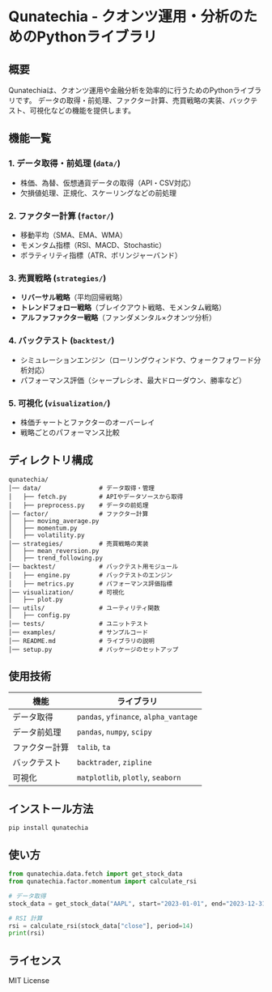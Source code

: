 # Qunatechia - クオンツ運用・分析のためのPythonライブラリ

## 概要
Qunatechiaは、クオンツ運用や金融分析を効率的に行うためのPythonライブラリです。
データの取得・前処理、ファクター計算、売買戦略の実装、バックテスト、可視化などの機能を提供します。

## 機能一覧
### 1. データ取得・前処理 (`data/`)
- 株価、為替、仮想通貨データの取得（API・CSV対応）
- 欠損値処理、正規化、スケーリングなどの前処理

### 2. ファクター計算 (`factor/`)
- 移動平均（SMA、EMA、WMA）
- モメンタム指標（RSI、MACD、Stochastic）
- ボラティリティ指標（ATR、ボリンジャーバンド）

### 3. 売買戦略 (`strategies/`)
- **リバーサル戦略**（平均回帰戦略）
- **トレンドフォロー戦略**（ブレイクアウト戦略、モメンタム戦略）
- **アルファファクター戦略**（ファンダメンタル×クオンツ分析）

### 4. バックテスト (`backtest/`)
- シミュレーションエンジン（ローリングウィンドウ、ウォークフォワード分析対応）
- パフォーマンス評価（シャープレシオ、最大ドローダウン、勝率など）

### 5. 可視化 (`visualization/`)
- 株価チャートとファクターのオーバーレイ
- 戦略ごとのパフォーマンス比較

## ディレクトリ構成
```
qunatechia/
│── data/                # データ取得・管理
│   ├── fetch.py         # APIやデータソースから取得
│   ├── preprocess.py    # データの前処理
│── factor/              # ファクター計算
│   ├── moving_average.py
│   ├── momentum.py
│   ├── volatility.py
│── strategies/          # 売買戦略の実装
│   ├── mean_reversion.py
│   ├── trend_following.py
│── backtest/            # バックテスト用モジュール
│   ├── engine.py        # バックテストのエンジン
│   ├── metrics.py       # パフォーマンス評価指標
│── visualization/       # 可視化
│   ├── plot.py
│── utils/               # ユーティリティ関数
│   ├── config.py
│── tests/               # ユニットテスト
│── examples/            # サンプルコード
│── README.md            # ライブラリの説明
│── setup.py             # パッケージのセットアップ
```

## 使用技術
| 機能            | ライブラリ |
|----------------|-----------|
| データ取得     | `pandas`, `yfinance`, `alpha_vantage` |
| データ前処理   | `pandas`, `numpy`, `scipy` |
| ファクター計算 | `talib`, `ta` |
| バックテスト   | `backtrader`, `zipline` |
| 可視化         | `matplotlib`, `plotly`, `seaborn` |

## インストール方法
```
pip install qunatechia
```

## 使い方
```python
from qunatechia.data.fetch import get_stock_data
from qunatechia.factor.momentum import calculate_rsi

# データ取得
stock_data = get_stock_data("AAPL", start="2023-01-01", end="2023-12-31")

# RSI 計算
rsi = calculate_rsi(stock_data["close"], period=14)
print(rsi)
```

## ライセンス
MIT License

